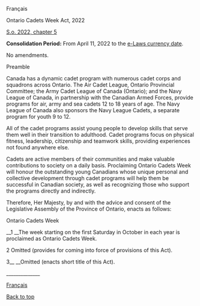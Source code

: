 [<a id="Top"></a>Français](http://www.ontario.ca/fr/lois/loi/22o05)

Ontario Cadets Week Act, 2022

[S\.o\. 2022, chapter 5](https://www.ontario.ca/laws/statute/s22005)

__Consolidation Period:__ From April 11, 2022 to the [e\-Laws currency date](http://www.e-laws.gov.on.ca/navigation?file=currencyDates&lang=en)\.

No amendments\.

Preamble

Canada has a dynamic cadet program with numerous cadet corps and squadrons across Ontario\. The Air Cadet League, Ontario Provincial Committee; the Army Cadet League of Canada \(Ontario\); and the Navy League of Canada, in partnership with the Canadian Armed Forces, provide programs for air, army and sea cadets 12 to 18 years of age\. The Navy League of Canada also sponsors the Navy League Cadets, a separate program for youth 9 to 12\.

All of the cadet programs assist young people to develop skills that serve them well in their transition to adulthood\. Cadet programs focus on physical fitness, leadership, citizenship and teamwork skills, providing experiences not found anywhere else\.

Cadets are active members of their communities and make valuable contributions to society on a daily basis\. Proclaiming Ontario Cadets Week will honour the outstanding young Canadians whose unique personal and collective development through cadet programs will help them be successful in Canadian society, as well as recognizing those who support the programs directly and indirectly\.

Therefore, Her Majesty, by and with the advice and consent of the Legislative Assembly of the Province of Ontario, enacts as follows:

Ontario Cadets Week

__1 __The week starting on the first Saturday in October in each year is proclaimed as Ontario Cadets Week\.

2 Omitted \(provides for coming into force of provisions of this Act\)\.

3__ __Omitted \(enacts short title of this Act\)\.

\_\_\_\_\_\_\_\_\_\_\_\_\_\_

[Français](http://www.ontario.ca/fr/lois/loi/22o05)

[Back to top](#Top)

